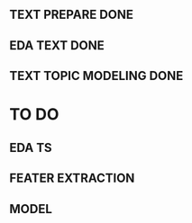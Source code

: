 ## TEXT PREPARE DONE
## EDA TEXT DONE
## TEXT TOPIC MODELING DONE
# TO DO
## EDA TS 
## FEATER EXTRACTION 
## MODEL
